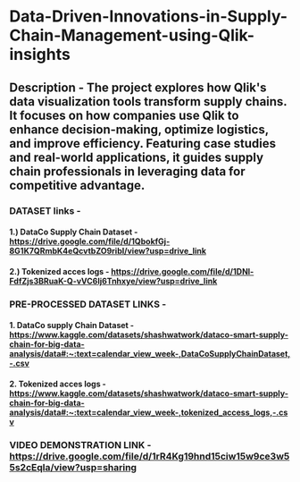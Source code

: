 # Data-Driven-Innovations-in-Supply-Chain-Management-using-Qlik-insights
## Description - The project explores how Qlik's data visualization tools transform supply chains. It focuses on how companies use Qlik to enhance decision-making, optimize logistics, and improve efficiency. Featuring case studies and real-world applications, it guides supply chain professionals in leveraging data for competitive advantage.

### DATASET links - 
#### 1.) DataCo Supply Chain Dataset - https://drive.google.com/file/d/1QbokfGj-8G1K7QRmbK4eQcvtbZO9ribl/view?usp=drive_link
#### 2.) Tokenized acces logs - https://drive.google.com/file/d/1DNl-FdfZjs3BRuaK-Q-vVC6lj6Tnhxye/view?usp=drive_link

### PRE-PROCESSED DATASET LINKS -
#### 1. DataCo supply Chain Dataset - https://www.kaggle.com/datasets/shashwatwork/dataco-smart-supply-chain-for-big-data-analysis/data#:~:text=calendar_view_week-,DataCoSupplyChainDataset,-.csv
#### 2. Tokenized acces logs - https://www.kaggle.com/datasets/shashwatwork/dataco-smart-supply-chain-for-big-data-analysis/data#:~:text=calendar_view_week-,tokenized_access_logs,-.csv

### VIDEO DEMONSTRATION LINK - https://drive.google.com/file/d/1rR4Kg19hnd15ciw15w9ce3w55s2cEqla/view?usp=sharing
